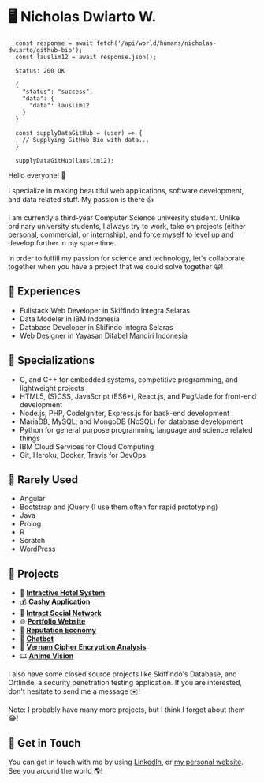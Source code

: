 # 🖥️ Nicholas Dwiarto W.

```
  const response = await fetch('/api/world/humans/nicholas-dwiarto/github-bio');
  const lauslim12 = await response.json();

  Status: 200 OK

  {
    "status": "success",
    "data": {
      "data": lauslim12
    }
  }

  const supplyDataGitHub = (user) => {
    // Supplying GitHub Bio with data...
  }

  supplyDataGitHub(lauslim12);
```

Hello everyone! 👋

I specialize in making beautiful web applications, software development, and data related stuff. My passion is there 👍

I am currently a third-year Computer Science university student. Unlike ordinary university students, I always try to work, take on projects (either personal, commercial, or internship), and force myself to level up and develop further in my spare time.

In order to fulfill my passion for science and technology, let's collaborate together when you have a project that we could solve together 😀!

## 🏢 Experiences

- Fullstack Web Developer in Skiffindo Integra Selaras
- Data Modeler in IBM Indonesia
- Database Developer in Skifindo Integra Selaras
- Web Designer in Yayasan Difabel Mandiri Indonesia

## 🧰 Specializations

- C, and C++ for embedded systems, competitive programming, and lightweight projects
- HTML5, (S)CSS, JavaScript (ES6+), React.js, and Pug/Jade for front-end development
- Node.js, PHP, CodeIgniter, Express.js for back-end development
- MariaDB, MySQL, and MongoDB (NoSQL) for database development
- Python for general purpose programming language and science related things
- IBM Cloud Services for Cloud Computing
- Git, Heroku, Docker, Travis for DevOps

## 🤷 Rarely Used

- Angular
- Bootstrap and jQuery (I use them often for rapid prototyping)
- Java
- Prolog
- R
- Scratch
- WordPress

## 💼 Projects

- 🏨 **[Intractive Hotel System](https://nicholasdw.com/Intractive)**
- 💰 **[Cashy Application](https://cashy.herokuapp.com/)**
- 💬 **[Intract Social Network](https://nicholasdw.com/Intract)**
- 🌐 **[Portfolio Website](https://nicholasdw.com/)**
- 🤑 **[Reputation Economy](https://github.com/lauslim12/Reputation-Economics-IBM-Intern-Project)**
- 🤖 **[Chatbot](https://github.com/lauslim12/Banking-Chatbot-IBM-Watson-Assistant)**
- 🔑 **[Vernam Cipher Encryption Analysis](https://github.com/lauslim12/vernam-cipher)**
- 🎞️ **[Anime Vision](https://github.com/lauslim12/anime-vision)**

I also have some closed source projects like Skiffindo's Database, and Ortlinde, a security penetration testing application. If you are interested, don't hesitate to send me a message ✉️!

Note: I probably have many more projects, but I think I forgot about them 😂!

## 📱 Get in Touch

You can get in touch with me by using [LinkedIn](https://www.linkedin.com/in/nicholasdwiarto/), or [my personal website](https://www.nicholasdw.com). See you around the world 🌎!
